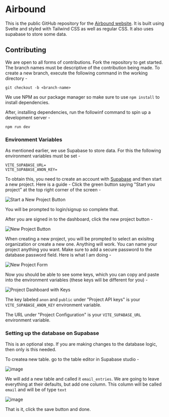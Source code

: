 # Airbound

This is the public GitHub repository for the [Airbound website](https://airbound.co). It is built using Svelte and styled with Tailwind CSS as well as regular CSS. It also uses supabase to store some data.

## Contributing

We are open to all forms of contributions. Fork the repository to get started. The branch names must be descriptive of the contribution being made. To create a new branch, execute the following command in the working directory -

```
git checkout -b <branch-name>
```

We use NPM as our package manager so make sure to use `npm install` to install dependencies.

After, installing dependencies, run the followinf command to spin up a development server -

```
npm run dev
```

### Environment Variables

As mentioned earlier, we use Supabase to store data. For this the following environment variables must be set -

```
VITE_SUPABASE_URL=
VITE_SUPABASE_ANON_KEY=
```

To obtain this, you need to create an account with [Supabase](https://supabase.com/) and then start a new project. Here is a guide -
Click the green button saying "Start you project" at the top right corner of the screen -

![Start a New Project Button](https://user-images.githubusercontent.com/63192115/147099608-c121864f-db1c-4127-a1e8-d8af1b73ae47.png)

You will be prompted to login/signup so complete that.

After you are signed in to the dashboard, click the new project button -

![New Project Button](https://user-images.githubusercontent.com/63192115/147099509-fbf4e6ed-051f-4f01-82bc-4eba738b0ae7.png)

When creating a new project, you will be prompted to select an exisitng organization or create a new one. Anything will work. You can name your project anything you want. Make sure to add a secure password to the database password field. Here is what I am doing -

![New Project Form](https://user-images.githubusercontent.com/63192115/147099666-8de42141-93bf-4eb1-aed8-e25283d772d8.png)

Now you should be able to see some keys, which you can copy and paste into the environment variables (these keys will be different for you) -

![Project Dashboard with Keys](https://user-images.githubusercontent.com/63192115/147099712-c688dc2b-7ad9-40a1-a953-4f5ef02c21f0.png)

The key labeled `anon` and `public` under "Project API keys" is your `VITE_SUPABASE_ANON_KEY` environment variable.

The URL under "Project Configuration" is your `VITE_SUPABASE_URL` environment variable.

### Setting up the database on Supabase
This is an optional step. If you are making changes to the database logic, then only is this needed.

To createa new table. go to the table editor in Supabase studio - 

![image](https://user-images.githubusercontent.com/63192115/147099757-e3c6874d-8d9d-4093-ae36-85d62f998aea.png)

We will add a new table and called it `email_entries`. We are going to leave everything at their defaults, but add one column. This column will be called `email` and will be of type `text`

![image](https://user-images.githubusercontent.com/63192115/147100340-d5adbd3a-2cd0-45c8-bebb-82d96dbf72b0.png)

That is it, click the save button and done.
